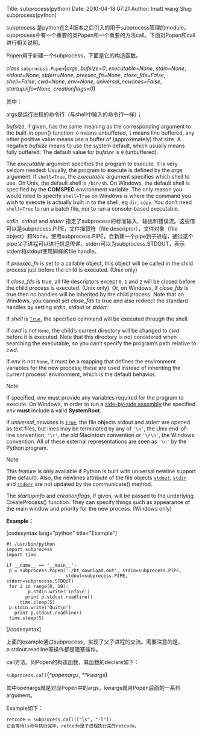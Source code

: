 Title: subprocess(python)
Date: 2010-04-18 07:21
Author: lmatt wang
Slug: subprocess(python)

subprocess
是python在2.4版本之后引入的用于subprocess管理的module。subprocess中有一个重要的类Popen和一个重要的方法call。下面对Popen和call进行相关说明。

Popen用于新建一个subprocess，下面是它的构造函数。

*class* `subprocess.Popen`<big>(</big>*args*, *bufsize=0*,
*executable=None*, *stdin=None*, *stdout=None*, *stderr=None*,
*preexec\_fn=None*, *close\_fds=False*, *shell=False*, *cwd=None*,
*env=None*, *universal\_newlines=False*, *startupinfo=None*,
*creationflags=0*<big>)</big>

其中：

args是运行进程的命令行（与shell中输入的命令行一样）；

*bufsize*, if given, has the same meaning as the corresponding argument
to the built-in open() function: `0` means unbuffered, `1` means line
buffered, any other positive value means use a buffer of (approximately)
that size. A negative *bufsize* means to use the system default, which
usually means fully buffered. The default value for *bufsize* is `0`
(unbuffered).

The *executable* argument specifies the program to execute. It is very
seldom needed: Usually, the program to execute is defined by the *args*
argument. If `shell=True`, the *executable* argument specifies which
shell to use. On Unix, the default shell is `/bin/sh`. On Windows, the
default shell is specified by the **COMSPEC** environment variable. The
only reason you would need to specify `shell=True` on Windows is where
the command you wish to execute is actually built in to the shell, eg
`dir`, `copy`. You don’t need `shell=True` to run a batch file, nor to
run a console-based executable.

*stdin*, *stdout* and *stderr*
指定了subprocess的标准输入、输出和错误流。这些值可以是subprocess.PIPE，文件描叙符（file
descriptor），文件对象（file
object）和None。使用subprocess.PIPE，会新建一个pipe到子进程，通过这个pipe父子进程可以进行信息传递。stderr可以为subprocess.STDOUT，表示stderr和stdout使用同样的file
handle。

If *preexec\_fn* is set to a callable object, this object will be called
in the child process just before the child is executed. (Unix only)

If *close\_fds* is true, all file descriptors except `0`, `1` and `2`
will be closed before the child process is executed. (Unix only). Or, on
Windows, if *close\_fds* is true then no handles will be inherited by
the child process. Note that on Windows, you cannot set *close\_fds* to
true and also redirect the standard handles by setting *stdin*, *stdout*
or *stderr*.

If *shell* is
[`True`](http://docs.python.org/library/constants.html#True "True"), the
specified command will be executed through the shell.

If *cwd* is not `None`, the child’s current directory will be changed to
*cwd* before it is executed. Note that this directory is not considered
when searching the executable, so you can’t specify the program’s path
relative to *cwd*.

If *env* is not `None`, it must be a mapping that defines the
environment variables for the new process; these are used instead of
inheriting the current process’ environment, which is the default
behavior.

<div>

Note

If specified, *env* must provide any variables required for the program
to execute. On Windows, in order to run a [side-by-side
assembly](http://en.wikipedia.org/wiki/Side-by-Side_Assembly) the
specified *env* **must** include a valid **SystemRoot**.

</div>

If *universal\_newlines* is
[`True`](http://docs.python.org/library/constants.html#True "True"), the
file objects stdout and stderr are opened as text files, but lines may
be terminated by any of `'\n'`, the Unix end-of-line convention, `'\r'`,
the old Macintosh convention or `'\r\n'`, the Windows convention. All of
these external representations are seen as `'\n'` by the Python program.

<div>

Note

This feature is only available if Python is built with universal newline
support (the default). Also, the newlines attribute of the file objects
[`stdout`](http://docs.python.org/library/subprocess.html#subprocess.Popen.stdout "subprocess.Popen.stdout"),
[`stdin`](http://docs.python.org/library/subprocess.html#subprocess.Popen.stdin "subprocess.Popen.stdin")
and
[`stderr`](http://docs.python.org/library/subprocess.html#subprocess.Popen.stderr "subprocess.Popen.stderr")
are not updated by the communicate() method.

</div>

The *startupinfo* and *creationflags*, if given, will be passed to the
underlying CreateProcess() function. They can specify things such as
appearance of the main window and priority for the new process. (Windows
only)

**Example：**

[codesyntax lang="python" title="Example"]

    #! /usr/bin/python
    import subprocess
    import time

    if __name__ == '__main__':
     p = subprocess.Popen('./bt_download.out', stdin=subprocess.PIPE,
                          stdout=subprocess.PIPE, stderr=subprocess.STDOUT)
     for i in range(0, 10):
            p.stdin.write('Info\n')
           print p.stdout.readline()
         time.sleep(5)
     p.stdin.write('Quit\n')
       print p.stdout.readline()
     time.sleep(5)

[/codesyntax]

上面的example通过subprocess，实现了父子进程的交流。需要注意的是，p.stdout.readline等操作都是阻塞操作。

call方法，同Popen的构造函数，其函数的declare如下：

`subprocess.call`<big>(</big>*\*popenargs*, *\*\*kwargs*<big>)</big>

其中openargs就是对应Popen中的args，kwargs就对Popen后面的一系列argument。

Example如下：

    retcode = subprocess.call(["ls", "-l"])
    它会等待ls命令执行完毕，retcode是子进程执行完的retcode。

